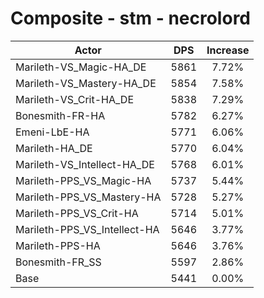 # Composite - stm - necrolord
| Actor | DPS | Increase |
|---|:---:|:---:|
|Marileth-VS_Magic-HA_DE|5861|7.72%|
|Marileth-VS_Mastery-HA_DE|5854|7.58%|
|Marileth-VS_Crit-HA_DE|5838|7.29%|
|Bonesmith-FR-HA|5782|6.27%|
|Emeni-LbE-HA|5771|6.06%|
|Marileth-HA_DE|5770|6.04%|
|Marileth-VS_Intellect-HA_DE|5768|6.01%|
|Marileth-PPS_VS_Magic-HA|5737|5.44%|
|Marileth-PPS_VS_Mastery-HA|5728|5.27%|
|Marileth-PPS_VS_Crit-HA|5714|5.01%|
|Marileth-PPS_VS_Intellect-HA|5646|3.77%|
|Marileth-PPS-HA|5646|3.76%|
|Bonesmith-FR_SS|5597|2.86%|
|Base|5441|0.00%|
